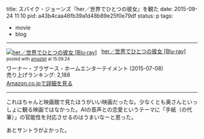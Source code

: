 title: スパイク・ジョーンズ『her／世界でひとつの彼女』を観た
date: 2015-09-24 11:10
pid: a43b4caa46fb39a1d48b89e25f0e79df
status: p
tags:
- movie
- blog
---

<div class="amazlet-box" style="margin-bottom:0px;"><div class="amazlet-image" style="float:left;margin:0px 12px 1px 0px;"><a href="http://www.amazon.co.jp/exec/obidos/ASIN/B00XXRRJ3I/dotimpact-22/ref=nosim/" name="amazletlink" target="_blank"><img src="http://ecx.images-amazon.com/images/I/514LZNjtfyL._SL160_.jpg" alt="her／世界でひとつの彼女 [Blu-ray]" style="border: none;" /></a></div><div class="amazlet-info" style="line-height:120%; margin-bottom: 10px"><div class="amazlet-name" style="margin-bottom:10px;line-height:120%"><a href="http://www.amazon.co.jp/exec/obidos/ASIN/B00XXRRJ3I/dotimpact-22/ref=nosim/" name="amazletlink" target="_blank">her／世界でひとつの彼女 [Blu-ray]</a><div class="amazlet-powered-date" style="font-size:80%;margin-top:5px;line-height:120%">posted with <a href="http://www.amazlet.com/" title="amazlet" target="_blank">amazlet</a> at 15.09.24</div></div><div class="amazlet-detail">ワーナー・ブラザース・ホームエンターテイメント (2015-07-08)<br />売り上げランキング: 2,188<br /></div><div class="amazlet-sub-info" style="float: left;"><div class="amazlet-link" style="margin-top: 5px"><a href="http://www.amazon.co.jp/exec/obidos/ASIN/B00XXRRJ3I/dotimpact-22/ref=nosim/" name="amazletlink" target="_blank">Amazon.co.jpで詳細を見る</a></div></div></div><div class="amazlet-footer" style="clear: left"></div></div>

---- 

これはちゃんと映画館で見たほうがいい映画だったな。少なくとも奥さんといっしょに観る映画ではなかった。AIの音声との恋愛というテーマに「手紙（の代筆）」の官能性を対応させるのはうまいなーと思った。

あとサントラがよかった。

